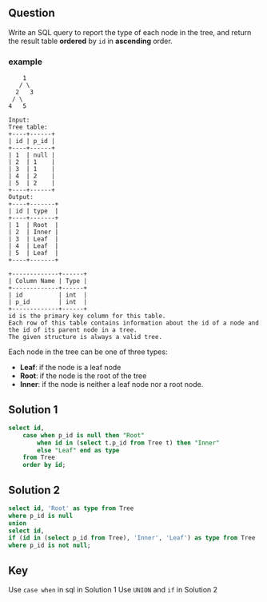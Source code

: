 ## Question
Write an SQL query to report the type of each node in the tree, and return the result table **ordered** by `id` in **ascending** order.

### example
```
    1
   / \
  2   3
 / \
4   5

Input: 
Tree table:
+----+------+
| id | p_id |
+----+------+
| 1  | null |
| 2  | 1    |
| 3  | 1    |
| 4  | 2    |
| 5  | 2    |
+----+------+
Output: 
+----+-------+
| id | type  |
+----+-------+
| 1  | Root  |
| 2  | Inner |
| 3  | Leaf  |
| 4  | Leaf  |
| 5  | Leaf  |
+----+-------+
```

```
+-------------+------+
| Column Name | Type |
+-------------+------+
| id          | int  |
| p_id        | int  |
+-------------+------+
id is the primary key column for this table.
Each row of this table contains information about the id of a node and the id of its parent node in a tree.
The given structure is always a valid tree.
```
Each node in the tree can be one of three types:
* **Leaf**: if the node is a leaf node
* **Root**: if the node is the root of the tree
* **Inner**: if the node is neither a leaf node nor a root node.

## Solution 1
```sql
select id,
    case when p_id is null then "Root"
        when id in (select t.p_id from Tree t) then "Inner"
        else "Leaf" end as type
    from Tree
    order by id;
```
## Solution 2
```sql
select id, 'Root' as type from Tree
where p_id is null
union
select id, 
if (id in (select p_id from Tree), 'Inner', 'Leaf') as type from Tree
where p_id is not null;
```

## Key
Use `case when` in sql in Solution 1
Use `UNION` and `if` in Solution 2